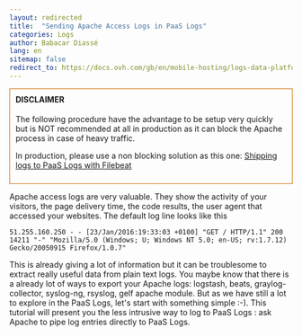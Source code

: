 ```yaml
---
layout: redirected
title:  "Sending Apache Access Logs in PaaS Logs"
categories: Logs
author: Babacar Diassé
lang: en
sitemap: false
redirect_to: https://docs.ovh.com/gb/en/mobile-hosting/logs-data-platform/apache-logs/
---
```


<div class="notice--warning" style="border: 1px #CE6D00 solid;padding: 10px;">
  <h4 style="margin-top:0;">DISCLAIMER</h4>
  <p>The following procedure have the advantage to be setup very quickly but is NOT recommended at all in production as it can block the Apache process in case of heavy traffic.</p>
  <p>
        In production, please use a non blocking solution as this one: <a href="https://community.runabove.com/kb/en/logs/filebeat-logs.html">Shipping logs to PaaS Logs with Filebeat</a>
  </p>
</div>

Apache access logs are very valuable. They show the activity of your visitors, the page delivery time, the code results, the user agent that accessed your websites.
The default log line looks like this

```
51.255.160.250 - - [23/Jan/2016:19:33:03 +0100] "GET / HTTP/1.1" 200 14211 "-" "Mozilla/5.0 (Windows; U; Windows NT 5.0; en-US; rv:1.7.12) Gecko/20050915 Firefox/1.0.7"
```

This is already giving a lot of information but it can be troublesome to extract really useful data from plain text logs.
You maybe know that there is a already lot of ways to export your Apache logs: logstash, beats, graylog-collector, syslog-ng, rsyslog, gelf apache module. But as we have still a lot to explore in the PaaS Logs, let's start with something simple :-).
This tutorial will present you the less intrusive way to log to PaaS Logs : ask Apache to pipe log entries directly to PaaS Logs.
